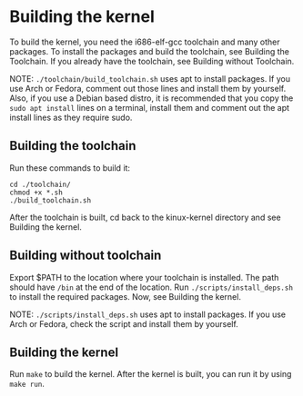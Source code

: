 # Building the kernel

To build the kernel, you need the i686-elf-gcc toolchain and many other
packages. To install the packages and build the toolchain, see Building the
Toolchain. If you already have the toolchain, see Building without Toolchain.

NOTE: `./toolchain/build_toolchain.sh` uses apt to install packages. If you
use Arch or Fedora, comment out those lines and install them by yourself.
Also, if you use a Debian based distro, it is recommended that you copy the
`sudo apt install` lines on a terminal, install them and comment out the
apt install lines as they require sudo.

## Building the toolchain
Run these commands to build it:
```
cd ./toolchain/
chmod +x *.sh
./build_toolchain.sh
```
After the toolchain is built, cd back to the kinux-kernel directory and see
Building the kernel.

## Building without toolchain
Export $PATH to the location where your toolchain is installed. The path
should have `/bin` at the end of the location. Run `./scripts/install_deps.sh`
to install the required packages. Now, see Building the kernel.

NOTE: `./scripts/install_deps.sh` uses apt to install packages. If you use
Arch or Fedora, check the script and install them by yourself.

## Building the kernel
Run `make` to build the kernel. After the kernel is built, you can run it by
using `make run`.
